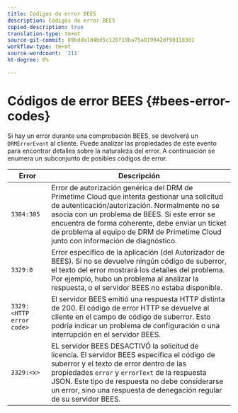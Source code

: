 ```yaml
---
title: Códigos de error BEES
description: Códigos de error BEES
copied-description: true
translation-type: tm+mt
source-git-commit: 89bdda1d4bd5c126f19ba75a819942df901183d1
workflow-type: tm+mt
source-wordcount: '211'
ht-degree: 0%

---
```



# Códigos de error BEES {#bees-error-codes}

<!--<a id="section_81946679E1114DBA9FE173D0AA9E2F09"></a>-->

Si hay un error durante una comprobación BEES, se devolverá un `DRMErrorEvent` al cliente. Puede analizar las propiedades de este evento para encontrar detalles sobre la naturaleza del error. A continuación se enumera un subconjunto de posibles códigos de error.

| Error | Descripción |
|---|---|
| `3304:305` | Error de autorización genérica del DRM de Primetime Cloud que intenta gestionar una solicitud de autenticación/autorización. Normalmente no se asocia con un problema de BEES. Si este error se encuentra de forma coherente, debe enviar un ticket de problema al equipo de DRM de Primetime Cloud junto con información de diagnóstico. |
| `3329:0` | Error específico de la aplicación (del Autorizador de BEES). Si no se devuelve ningún código de suberror, el texto del error mostrará los detalles del problema. Por ejemplo, hubo un problema al analizar la respuesta, o el servidor BEES no estaba disponible. |
| `3329:<HTTP error code>` | El servidor BEES emitió una respuesta HTTP distinta de 200. El código de error HTTP se devuelve al cliente en el campo de código de suberror. Esto podría indicar un problema de configuración o una interrupción en el servidor BEES. |
| `3329:<x>` | EL servidor BEES DESACTIVÓ la solicitud de licencia. El servidor BEES especifica el código de suberror y el texto de error dentro de las propiedades `error` y `errorText` de la respuesta JSON. Este tipo de respuesta no debe considerarse un error, sino una respuesta de denegación regular de su servidor BEES. |